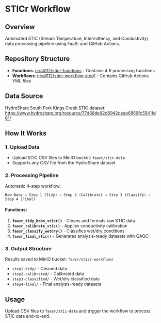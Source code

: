 # STICr  Workflow

## Overview
Automated STIC (Stream Temperature, Intermittency, and Conductivity) data processing pipeline using FaaSr and GitHub Actions.

## Repository Structure
- **Functions**: [nirali112/sticr-functions](https://github.com/nirali112/sticr-functions) - Contains 4 R processing functions
- **Workflows**: [nirali112/sticr-workflow-step1](https://github.com/nirali112/sticr-workflow-step1) - Contains GitHub Actions YML files

## Data Source
HydroShare South Fork Kings Creek STIC dataset: https://www.hydroshare.org/resource/77d68de62d6942ceab6859fc5541fd61/

## How It Works

### 1. Upload Data
- Upload STIC CSV files to MinIO bucket: `faasr/stic-data`
- Supports any CSV file from the HydroShare dataset

### 2. Processing Pipeline
Automatic 4-step workflow:
```
Raw Data → Step 1 (Tidy) → Step 2 (Calibrate) → Step 3 (Classify) → Step 4 (Final)
```

#### Functions:
1. **`faasr_tidy_hobo_sticr()`** - Cleans and formats raw STIC data
2. **`faasr_calibrate_stic()`** - Applies conductivity calibration 
3. **`faasr_classify_wetdry()`** - Classifies wet/dry conditions
4. **`faasr_final_stic()`** - Generates analysis-ready datasets with QAQC

### 3. Output Structure
Results saved to MinIO bucket: `faasr/sticr-workflow/`
- `step1-tidy/` - Cleaned data
- `step2-calibrated/` - Calibrated data  
- `step3-classified/` - Wet/dry classified data
- `step4-final/` - Final analysis-ready datasets

## Usage
Upload CSV files to `faasr/stic-data` and trigger the workflow to process STIC data end-to-end.
